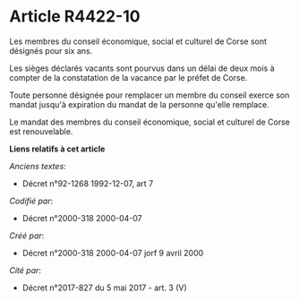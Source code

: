 # Article R4422-10

Les membres du conseil économique, social et culturel de Corse sont désignés pour six ans.

Les sièges déclarés vacants sont pourvus dans un délai de deux mois à compter de la constatation de la vacance par le préfet
de Corse.

Toute personne désignée pour remplacer un membre du conseil exerce son mandat jusqu'à expiration du mandat de la personne
qu'elle remplace.

Le mandat des membres du conseil économique, social et culturel de Corse est renouvelable.

**Liens relatifs à cet article**

_Anciens textes_:

  - Décret n°92-1268 1992-12-07, art 7

_Codifié par_:

  - Décret n°2000-318 2000-04-07

_Créé par_:

  - Décret n°2000-318 2000-04-07 jorf 9 avril 2000

_Cité par_:

  - Décret n°2017-827 du 5 mai 2017 - art. 3 (V)
